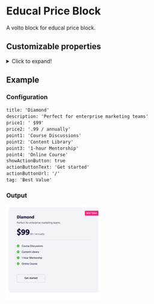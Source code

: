 # Educal Price Block

A volto block for educal price block.

## Customizable properties

<details>
  <summary>Click to expand!</summary>

1. `title` (**string**): Title of the price plan.
1. `description` (**string**): Description for the price plan.
1. `price1` (**string**): Price to be shown in heading.
1. `price2` (**string**): Price data to be shown in normal text.
1. `point1` (**string**): Services offered in the plan.
1. `point2` (**string**): Services offered in the plan.
1. `point3` (**string**): Services offered in the plan.
1. `point4` (**string**): Services offered in the plan.
1. `showActionButton` (**boolean**): Toggle the button.
1. `actionButtonText` (**string**): Button label.
1. `actionButtonUrl` (**string**): URL which is navigated onClick of button.
1. `tag` (**string**): Tag for the price block.

</details>

## Example

### Configuration

```txt
title: 'Diamond'
description: 'Perfect for enterprise marketing teams'
price1: ' $99'
price2: '.99 / annually'
point1: 'Course Discussions'
point2: 'Content Library'
point3: '1-hour Mentorship'
point4: 'Online Course'
showActionButton: true
actionButtonText: 'Get started'
actionButtonUrl: '/'
tag: 'Best Value'
```

### Output

<img src="/assets/github/price_preview.png" width="50%">
